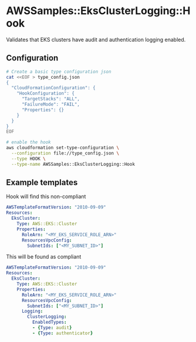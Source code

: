 # AWSSamples::EksClusterLogging::Hook

Validates that EKS clusters have audit and authentication logging enabled.

## Configuration

```bash
# Create a basic type configuration json
cat <<EOF > type_config.json
{
  "CloudFormationConfiguration": {
    "HookConfiguration": {
      "TargetStacks": "ALL",
      "FailureMode": "FAIL",
      "Properties": {}
    }
  }
}
EOF

# enable the hook
aws cloudformation set-type-configuration \
  --configuration file://type_config.json \
  --type HOOK \
  --type-name AWSSamples::EksClusterLogging::Hook
```

## Example templates

Hook will find this non-compliant
```yaml
AWSTemplateFormatVersion: "2010-09-09"
Resources:
  EksCluster:
    Type: AWS::EKS::Cluster
    Properties: 
      RoleArn: "<MY_EKS_SERVICE_ROLE_ARN>"
      ResourcesVpcConfig:
        SubnetIds: ["<MY_SUBNET_ID>"]
```

This will be found as compliant
```yaml
AWSTemplateFormatVersion: "2010-09-09"
Resources:
  EksCluster:
    Type: AWS::EKS::Cluster
    Properties: 
      RoleArn: "<MY_EKS_SERVICE_ROLE_ARN>"
      ResourcesVpcConfig:
        SubnetIds: ["<MY_SUBNET_ID>"]
      Logging: 
        ClusterLogging: 
          EnabledTypes:
          - {Type: audit}
          - {Type: authenticator}
```

